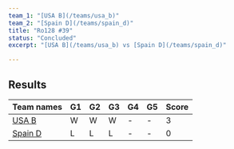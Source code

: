 ```yaml
---
team_1: "[USA B](/teams/usa_b)"
team_2: "[Spain D](/teams/spain_d)"
title: "Ro128 #39"
status: "Concluded"
excerpt: "[USA B](/teams/usa_b) vs [Spain D](/teams/spain_d)"

---
```

## Results

| Team names | G1 | G2 | G3 | G4 | G5 | Score |
| -- | -- | -- | -- | -- | -- | -- |
| [USA B](/teams/usa_b) | W | W | W | - | - | 3 |
| [Spain D](/teams/spain_d) | L | L | L | - | - | 0 |
